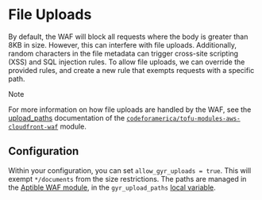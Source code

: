 # File Uploads

By default, the WAF will block all requests where the body is greater than 8KB
in size. However, this can interfere with file uploads. Additionally, random
characters in the file metadata can trigger cross-site scripting (XSS) and SQL
injection rules. To allow file uploads, we can override the provided rules, and
create a new rule that exempts requests with a specific path.

> [!NOTE]
> For more information on how file uploads are handled by the WAF, see the
> [upload_paths] documentation of the
> [`codeforamerica/tofu-modules-aws-cloudfront-waf`][cloudfront-waf] module.

## Configuration

Within your configuration, you can set `allow_gyr_uploads = true`. This will
exempt `*/documents` from the size restrictions. The paths are managed in the
[Aptible WAF module][aptible-waf], in the `gyr_upload_paths` [local
variable][locals].

[aptible-waf]: ../modules/aptible-waf.md
[cloudfront-waf]: https://github.com/codeforamerica/tofu-modules-aws-cloudfront-waf
[locals]: https://github.com/codeforamerica/tax-benefits-backend/blob/main/tofu/modules/aptible_waf/local.tf
[upload_paths]: https://github.com/codeforamerica/tofu-modules-aws-cloudfront-waf#upload_paths
